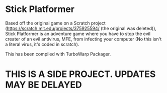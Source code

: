 # Stick Platformer

Based off the original game on a Scratch project (https://scratch.mit.edu/projects/375925594/ (the original was deleted)), Stick Platformer is an adventure game where you have to stop the evil creater of an evil antivirus, MFE, from infecting your computer (No this isn't a literal virus, it's coded in scratch).

This has been compiled with TurboWarp Packager.

# THIS IS A SIDE PROJECT. UPDATES MAY BE DELAYED

